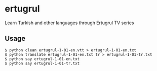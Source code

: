 # ertugrul
Learn Turkish and other languages through Ertugrul TV series

## Usage

```
$ python clean ertugrul-1-01-en.vtt > ertugrul-1-01-en.txt
$ python translate ertugrul-1-01-en.txt tr > ertugrul-1-01-tr.txt
$ python say ertugrul-1-01-en.txt
$ python say ertugrul-1-01-tr.txt
```
